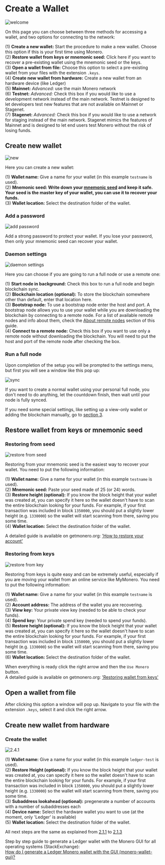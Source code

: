 # Create a Wallet
![welcome](media/wizard_2-options.png)

On this page you can choose between three methods for accessing a wallet, and two options for connecting to the network:

(1) **Create a new wallet:** Start the procedure to make a new wallet. Choose this option if this is your first time using Monero.    
(2) **Restore wallet from keys or mnemonic seed:** Click here if you want to recover a pre-existing wallet using the mnemonic seed or the keys.    
(3) **Open a wallet from file:** Choose this option to select a pre-existing wallet from your files with the extension `.keys`.    
(4) **Create new wallet from hardware:** Create a new wallet from an hardware device (like Ledger)    
(5) **Mainnet:** *Advanced:* use the main Monero network    
(6) **Testnet:** *Advanced:* Check this box if you would like to use a development network instead of the main network. Testnet is designed to let developers test new features that are not available on Mainnet or Stagenet.    
(7) **Stagenet:** *Advanced:* Check this box if you would like to use a network for staging instead of the main network. Stagenet mimics the features of Mainnet and is designed to let end users test Monero without the risk of losing funds.    

## Create new wallet
![new](media/wizard_3-create.png)

Here you can create a new wallet:

(1) **Wallet name:** Give a name for your wallet (in this example `testname` is used).    
(2) **Mnemonic seed: Write down your [mnemonic seed](https://getmonero.org/resources/moneropedia/mnemonicseed.html) and keep it safe. Your seed is the master key of your wallet, you can use it to recover your funds.**    
(3) **Wallet location:** Select the destination folder of the wallet.    

### Add a password
![add password](media/wizard_4-pass.png)

Add a strong password to protect your wallet. If you lose your password, then only your mnemonic seed can recover your wallet.

### Daemon settings
![daemon settings](media/wizard_5-daemon-settings.png)

Here you can choose if you are going to run a full node or use a remote one:

(1) **Start node in background:** Check this box to run a full node and begin blockchain sync.    
(2) **Blockchain location (optional):** To store the blockchain somewhere other than default, enter that location here.    
(3) **Bootstrap node:** To use a bootstrap node enter the host and port. A bootstrap node allows you to use your wallet while you are downloading the blockchain by connecting to a remote node. For a list of available remote nodes and info about them, check the [About remote nodes](#8-about-remote-nodes) section of this guide.    
(4) **Connect to a remote node:** Check this box if you want to use only a remote node without downloading the blockchain. You will need to put the host and port of the remote node after checking the box.

### Run a full node
Upon completion of the setup you will be prompted to the settings menu, but first you will see a window like this pop up:

![sync](media/daemon-launch.png)

If you want to create a normal wallet using your personal full node, you don't need to do anything, let the countdown finish, then wait until your node is fully synced.

If you need some special settings, like setting up a view-only wallet or adding the blockchain manually, go to [section 3](#3-settings).    


## Restore wallet from keys or mnemonic seed


### Restoring from seed
![restore from seed](media/wizard_6-restore-seed.png)

Restoring from your mnemonic seed is the easiest way to recover your wallet. You need to put the following information:

(1) **Wallet name:** Give a name for your wallet (in this example `testname` is used).    
(2) **Mnemonic seed:** Paste your seed made of 25 (or 24) words.    
(3) **Restore height (optional):** If you know the block height that your wallet was created at, you can specify it here so the wallet doesn't have to scan the entire blockchain looking for your funds. For example, if your first transaction was included in block `1350000`, you should put a slightly lower height (e.g. `1330000`) so the wallet will start scanning from there, saving you some time.    
(4) **Wallet location:** Select the destination folder of the wallet.    

A detailed guide is available on getmonero.org: ['How to restore your account'](https://getmonero.org/resources/user-guides/restore_account.html)

### Restoring from keys
![restore from key](media/wizard_7-restore-keys.png)

Restoring from keys is quite easy and can be extremely useful, especially if you are moving your wallet from an online service like MyMonero. You need to put the following information:

(1) **Wallet name:** Give a name for your wallet (in this example `testname` is used).    
(2) **Account address:** The address of the wallet you are recovering.    
(3) **View key:** Your private view key (needed to be able to check your funds).    
(4) **Spend key:** Your private spend key (needed to spend your funds).    
(5) **Restore height (optional):** If you know the block height that your wallet was created at, you can specify it here so the wallet doesn't have to scan the entire blockchain looking for your funds. For example, if your first transaction was included in block `1350000`, you should put a slightly lower height (e.g. `1330000`) so the wallet will start scanning from there, saving you some time.    
(6) **Wallet location:** Select the destination folder of the wallet.    

When everything is ready click the right arrow and then the `Use Monero` button.    
A detailed guide is available on getmonero.org: ['Restoring wallet from keys'](https://getmonero.org/resources/user-guides/restore_from_keys.html)

## Open a wallet from file
After clicking this option a window will pop up. Navigate to your file with the extension `.keys`, select it and click the right arrow.

## Create new wallet from hardware

### Create the wallet
![2.4.1](media/create_hardware_wallet.png)

(1) **Wallet name:** Give a name for your wallet (in this example `ledger-test` is used).    
(2) **Restore Height (optional):** If you know the block height that your wallet was created at, you can specify it here so the wallet doesn't have to scan the entire blockchain looking for your funds. For example, if your first transaction was included in block `1350000`, you should put a slightly lower height (e.g. `1330000`) so the wallet will start scanning from there, saving you some time.    
(3) **Subaddress lookahead (optional):** pregenerate a number of accounts with a number of subaddresses each    
(4) **Device name:** Select the hardware wallet you want to use (at the moment, only 'Ledger' is available)    
(5) **Wallet location:** Select the destination folder of the wallet. 
&nbsp;

All next steps are the same as explained from [2.1.1](#211-add-a-password) to [2.1.3](#213-run-a-full-node)
&nbsp;

Step by step guide to generate a Ledger wallet with the Monero GUI for all operating systems (StackExchange):    
[How do I generate a Ledger Monero wallet with the GUI (monero-wallet-gui)?](https://monero.stackexchange.com/questions/9901/how-do-i-generate-a-ledger-monero-wallet-with-the-gui-monero-wallet-gui)



